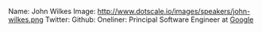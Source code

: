 Name: John Wilkes
Image: http://www.dotscale.io/images/speakers/john-wilkes.png
Twitter:
Github:
Oneliner: Principal Software Engineer at <a href='https://research.google.com/pubs/JohnWilkes.html' target='_blank'>Google